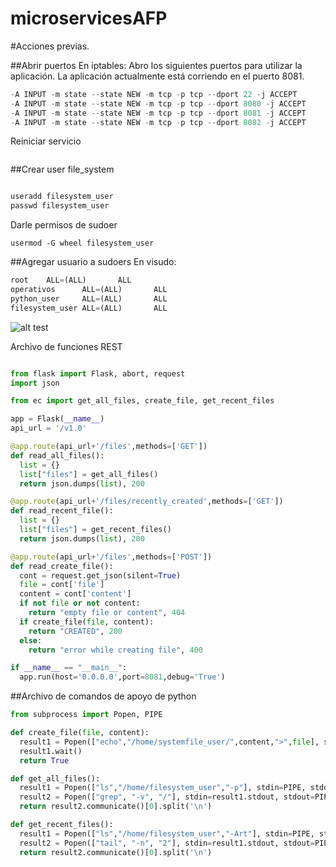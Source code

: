 # microservicesAFP

#Acciones previas.

##Abrir puertos
En iptables:
Abro los siguientes puertos para utilizar la aplicación.
La aplicación actualmente está corriendo en el puerto 8081.

```python
-A INPUT -m state --state NEW -m tcp -p tcp --dport 22 -j ACCEPT
-A INPUT -m state --state NEW -m tcp -p tcp --dport 8080 -j ACCEPT
-A INPUT -m state --state NEW -m tcp -p tcp --dport 8081 -j ACCEPT
-A INPUT -m state --state NEW -m tcp -p tcp --dport 8082 -j ACCEPT
```

Reiniciar servicio
```python
```

##Crear user file_system

```python
```

```python
useradd filesystem_user
passwd filesystem_user
```
Darle permisos de sudoer
```linux
usermod -G wheel filesystem_user
```

##Agregar usuario a sudoers
En visudo:


```python
root    ALL=(ALL)       ALL
operativos      ALL=(ALL)       ALL
python_user     ALL=(ALL)       ALL
filesystem_user ALL=(ALL)       ALL
```

![alt test]()

Archivo de funciones REST

```python

from flask import Flask, abort, request
import json

from ec import get_all_files, create_file, get_recent_files

app = Flask(__name__)
api_url = '/v1.0'

@app.route(api_url+'/files',methods=['GET'])
def read_all_files():
  list = {}
  list["files"] = get_all_files()
  return json.dumps(list), 200

@app.route(api_url+'/files/recently_created',methods=['GET'])
def read_recent_file():
  list = {}
  list["files"] = get_recent_files()
  return json.dumps(list), 200

@app.route(api_url+'/files',methods=['POST'])
def read_create_file():
  cont = request.get_json(silent=True)
  file = cont['file']
  content = cont['content']
  if not file or not content:
    return "empty file or content", 404
  if create_file(file, content):
    return "CREATED", 200
  else:
    return "error while creating file", 400

if __name__ == "__main__":
  app.run(host='0.0.0.0',port=8081,debug='True')

```

##Archivo de comandos de apoyo de python

``` python
from subprocess import Popen, PIPE

def create_file(file, content):
  result1 = Popen(["echo","/home/systemfile_user/",content,">",file], stdin=PIPE, stdout=PIPE, stderr=PIPE)
  result1.wait()
  return True

def get_all_files():
  result1 = Popen(["ls","/home/filesystem_user","-p"], stdin=PIPE, stdout=PIPE, stderr=PIPE)
  result2 = Popen(["grep", "-v", "/"], stdin=result1.stdout, stdout=PIPE, stderr=PIPE)
  return result2.communicate()[0].split('\n')

def get_recent_files():
  result1 = Popen(["ls","/home/filesystem_user","-Art"], stdin=PIPE, stdout=PIPE, stderr=PIPE)
  result2 = Popen(["tail", "-n", "2"], stdin=result1.stdout, stdout=PIPE, stderr=PIPE)
  return result2.communicate()[0].split('\n')


```
